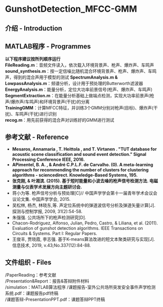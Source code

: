 # GunshotDetection_MFCC-GMM## 介绍 - Introduction## MATLAB程序 - Programmes**以下程序建议按所列顺序运行**  **FileReading.m**：音频文件读入，依次载入环境背景声、枪声、爆炸声、车鸣声**sound_synthesis.m**：按一定信噪比随机混合环境背景声、枪声、爆炸声、车鸣声，得到的混合声用于模型的测试 **SpectrumAnalysis.m & LowpassAnalysis.m**：频谱分析，设计用于预处理的Butterworth滤波器 **EnergyAnalysis.m**：能量分析，定位大功率前景信号(枪声、爆炸声、车鸣声)**SegmentExtraction.m**：在能量分析基础上做端点检测，实现大功率前景声(枪声/爆炸声/车鸣声)和环境背景声(干扰)的分离  **TrainingGMM**：计算MFCC特征，并训练3个GMM分别对枪声(目标)、爆炸声(干扰)、车鸣声(干扰)进行识别  **recog.m**：用先前获得的混合声对训练好的GMM进行测试## 参考文献 - Reference* **Mesaros, Annamaria , T. Heittola , and T. Virtanen . "TUT database for acoustic scene classification and sound event detection." Signal Processing Conference IEEE, 2016.** * **APimentel, B. A. , & André C.P.L.F. de Carvalho. (0). A meta-learning approach for recommending the number of clusters for clustering algorithms - sciencedirect. Knowledge-Based Systems, 195.*** **张克刚, & 叶湘滨. (2015). 基于短时能量和小波去噪的枪声信号检测方法. 电磁测量与仪表学术发展方向主题研讨会.*** 蒋小为等. 枪声信号分析与预处理[C]// 中国声学学会第十一届青年学术会议会议论文集. 中国声学学会, 2015.* 吴松林, 杨杰, 林晓东,等. 声定位系统中的弹道波信号分析及弹道矢量计算[J]. 探测与控制学报, 2009, 31(2):54-58.  * 朱强强. 公共场所下的枪声检测研究[D].* Chacon-Rodriguez, Alfonso, Julian, Pedro, Castro, & Liliana, et al. (2011). Evaluation of gunshot detection algorithms. IEEE Transactions on Circuits & Systems. Part I: Regular Papers.* 王俊丰, 贾晓霞, 李志强. 基于K-means算法改进的短文本聚类研究与实现[J]. 信息技术, 2019, v.43;No.337(12):84-88.## 文件组织 - Files/PaperReading：参考文献  /Presentation&Report：报告&答辩附件材料  /simulation：MATLAB算法程序/课题报告-室外公共场所突发安全事件声学检测系统.pdf：课题报告pdf终稿  /课题答辩-PresentationPPT.pdf：课题答辩PPT终稿